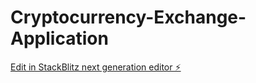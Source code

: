 # Cryptocurrency-Exchange-Application

[Edit in StackBlitz next generation editor ⚡️](https://stackblitz.com/~/github.com/shikakker/Cryptocurrency-Exchange-Application)